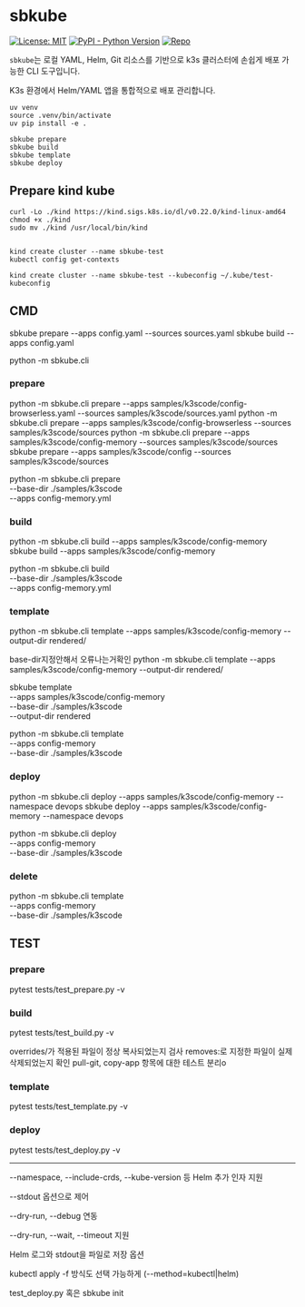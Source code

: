 # sbkube

[![License: MIT](https://img.shields.io/badge/License-MIT-yellow.svg)](LICENSE)
[![PyPI - Python Version](https://img.shields.io/pypi/pyversions/sbkube)]()
[![Repo](https://img.shields.io/badge/GitHub-kube--app--manaer-blue?logo=github)](https://github.com/ScriptonBasestar/kube-app-manaer)

`sbkube`는 로컬 YAML, Helm, Git 리소스를 기반으로 k3s 클러스터에 손쉽게 배포 가능한 CLI 도구입니다.


K3s 환경에서 Helm/YAML 앱을 통합적으로 배포 관리합니다.


```
uv venv
source .venv/bin/activate
uv pip install -e .

sbkube prepare
sbkube build
sbkube template
sbkube deploy
```

## Prepare kind kube

```
curl -Lo ./kind https://kind.sigs.k8s.io/dl/v0.22.0/kind-linux-amd64
chmod +x ./kind
sudo mv ./kind /usr/local/bin/kind


kind create cluster --name sbkube-test
kubectl config get-contexts

kind create cluster --name sbkube-test --kubeconfig ~/.kube/test-kubeconfig
```

## CMD

sbkube prepare --apps config.yaml --sources sources.yaml
sbkube build --apps config.yaml

python -m sbkube.cli

### prepare
python -m sbkube.cli prepare --apps samples/k3scode/config-browserless.yaml --sources samples/k3scode/sources.yaml
python -m sbkube.cli prepare --apps samples/k3scode/config-browserless --sources samples/k3scode/sources
python -m sbkube.cli prepare --apps samples/k3scode/config-memory --sources samples/k3scode/sources
sbkube prepare --apps samples/k3scode/config --sources samples/k3scode/sources

python -m sbkube.cli prepare \
  --base-dir ./samples/k3scode \
  --apps config-memory.yml

### build
python -m sbkube.cli build --apps samples/k3scode/config-memory
sbkube build --apps samples/k3scode/config-memory

python -m sbkube.cli build \
  --base-dir ./samples/k3scode \
  --apps config-memory.yml

### template
python -m sbkube.cli template --apps samples/k3scode/config-memory --output-dir rendered/

base-dir지정안해서 오류나는거확인
python -m sbkube.cli template --apps samples/k3scode/config-memory --output-dir rendered/

sbkube template \
  --apps samples/k3scode/config-memory \
  --base-dir ./samples/k3scode \
  --output-dir rendered

python -m sbkube.cli template \
  --apps config-memory \
  --base-dir ./samples/k3scode

### deploy
python -m sbkube.cli deploy --apps samples/k3scode/config-memory --namespace devops
sbkube deploy --apps samples/k3scode/config-memory --namespace devops

python -m sbkube.cli deploy \
  --apps config-memory \
  --base-dir ./samples/k3scode

### delete

python -m sbkube.cli template \
  --apps config-memory \
  --base-dir ./samples/k3scode

## TEST


### prepare
pytest tests/test_prepare.py -v

### build
pytest tests/test_build.py -v

overrides/가 적용된 파일이 정상 복사되었는지 검사
removes:로 지정한 파일이 실제 삭제되었는지 확인
pull-git, copy-app 항목에 대한 테스트 분리o

### template
pytest tests/test_template.py -v

### deploy

pytest tests/test_deploy.py -v


----------
--namespace, --include-crds, --kube-version 등 Helm 추가 인자 지원

--stdout 옵션으로 제어

--dry-run, --debug 연동


--dry-run, --wait, --timeout 지원

Helm 로그와 stdout을 파일로 저장 옵션

kubectl apply -f 방식도 선택 가능하게 (--method=kubectl|helm)


test_deploy.py 혹은 sbkube init